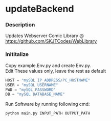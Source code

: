 # updateBackend
### Description
Updates Webserver Comic Library @ https://github.com/SKJTCodes/WebLibrary

### Inititalize
Copy example.Env.py and create Env.py. <br> 
Edit These values only, leave the rest as default
```python
HOST = "mySQL IP_ADDRESS/PC_HOSTNAME"
USER = "mySQL USERNAME"
PWD = "mySQL PASSWORD"
DB = "mySQL DATABASE_NAME"
```
Run Software by running following cmd:
```commandline
python main.py INPUT_PATH OUTPUT_PATH
```



